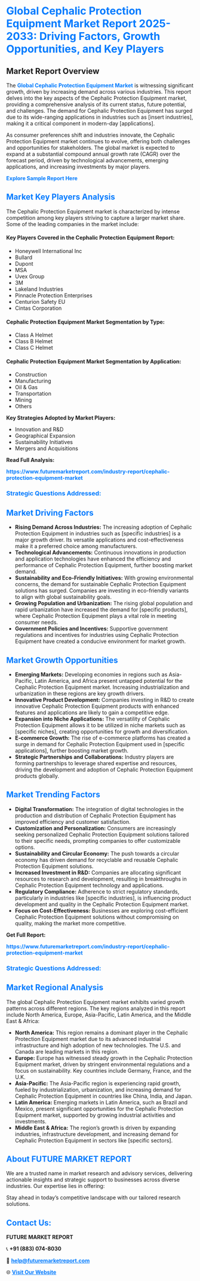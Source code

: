 <h1 style="color: #007BFF;">Global Cephalic Protection Equipment Market Report 2025-2033: Driving Factors, Growth Opportunities, and Key Players</h1>

<section id="overview">
<h2>Market Report Overview</h2>
<p>The <a href="https://www.futuremarketreport.com/industry-report/cephalic-protection-equipment-market" style="color: #007BFF; text-decoration: none;"><strong>Global Cephalic Protection Equipment Market</strong></a> is witnessing significant growth, driven by increasing demand across various industries. This report delves into the key aspects of the Cephalic Protection Equipment market, providing a comprehensive analysis of its current status, future potential, and challenges. The demand for Cephalic Protection Equipment has surged due to its wide-ranging applications in industries such as [insert industries], making it a critical component in modern-day [applications].</p>
<p>As consumer preferences shift and industries innovate, the Cephalic Protection Equipment market continues to evolve, offering both challenges and opportunities for stakeholders. The global market is expected to expand at a substantial compound annual growth rate (CAGR) over the forecast period, driven by technological advancements, emerging applications, and increasing investments by major players.</p>
</section>

<section id="overview">
<p><a href="https://www.futuremarketreport.com/request-sample/reportId=58037" style="color: #007BFF; text-decoration: none;"><strong>Explore Sample Report Here</strong></a></p>
</section>

<section id="key-players">
<h2 style="color: #007BFF;">Market Key Players Analysis</h2>
<p>The Cephalic Protection Equipment market is characterized by intense competition among key players striving to capture a larger market share. Some of the leading companies in the market include:</p>
<h4>Key Players Covered in the Cephalic Protection Equipment Report:</h4>
<ul><li>Honeywell International Inc</li><li>Bullard</li><li>Dupont</li><li>MSA</li><li>Uvex Group</li><li>3M</li><li>Lakeland Industries</li><li>Pinnacle Protection Enterprises</li><li>Centurion Safety EU</li><li>Cintas Corporation</li></ul>
<h4>Cephalic Protection Equipment Market Segmentation by Type:</h4>
<ul><li>Class A Helmet</li><li>Class B Helmet</li><li>Class C Helmet</li></ul>

<h4>Cephalic Protection Equipment Market Segmentation by Application:</h4>
<ul><li>Construction</li><li>Manufacturing</li><li>Oil &amp; Gas</li><li>Transportation</li><li>Mining</li><li>Others</li></ul>
<p><strong>Key Strategies Adopted by Market Players:</strong></p>
<ul>
<li>Innovation and R&D</li>
<li>Geographical Expansion</li>
<li>Sustainability Initiatives</li>
<li>Mergers and Acquisitions</li>
</ul>
</section>

<section>
<p><strong>Read Full Analysis: </strong></p><a href="https://www.futuremarketreport.com/industry-report/cephalic-protection-equipment-market" style="color: #007BFF; text-decoration: none;"><strong>https://www.futuremarketreport.com/industry-report/cephalic-protection-equipment-market</strong></a>
<h3 style="color: #007BFF;">Strategic Questions Addressed:</h3>
</section>

<section id="driving-factors">
<h2 style="color: #007BFF;">Market Driving Factors</h2>
<ul>
<li><strong>Rising Demand Across Industries:</strong> The increasing adoption of Cephalic Protection Equipment in industries such as [specific industries] is a major growth driver. Its versatile applications and cost-effectiveness make it a preferred choice among manufacturers.</li>
<li><strong>Technological Advancements:</strong> Continuous innovations in production and application technologies have enhanced the efficiency and performance of Cephalic Protection Equipment, further boosting market demand.</li>
<li><strong>Sustainability and Eco-Friendly Initiatives:</strong> With growing environmental concerns, the demand for sustainable Cephalic Protection Equipment solutions has surged. Companies are investing in eco-friendly variants to align with global sustainability goals.</li>
<li><strong>Growing Population and Urbanization:</strong> The rising global population and rapid urbanization have increased the demand for [specific products], where Cephalic Protection Equipment plays a vital role in meeting consumer needs.</li>
<li><strong>Government Policies and Incentives:</strong> Supportive government regulations and incentives for industries using Cephalic Protection Equipment have created a conducive environment for market growth.</li>
</ul>
</section>

<section id="growth-opportunities">
<h2 style="color: #007BFF;">Market Growth Opportunities</h2>
<ul>
<li><strong>Emerging Markets:</strong> Developing economies in regions such as Asia-Pacific, Latin America, and Africa present untapped potential for the Cephalic Protection Equipment market. Increasing industrialization and urbanization in these regions are key growth drivers.</li>
<li><strong>Innovative Product Development:</strong> Companies investing in R&D to create innovative Cephalic Protection Equipment products with enhanced features and applications are likely to gain a competitive edge.</li>
<li><strong>Expansion into Niche Applications:</strong> The versatility of Cephalic Protection Equipment allows it to be utilized in niche markets such as [specific niches], creating opportunities for growth and diversification.</li>
<li><strong>E-commerce Growth:</strong> The rise of e-commerce platforms has created a surge in demand for Cephalic Protection Equipment used in [specific applications], further boosting market growth.</li>
<li><strong>Strategic Partnerships and Collaborations:</strong> Industry players are forming partnerships to leverage shared expertise and resources, driving the development and adoption of Cephalic Protection Equipment products globally.</li>
</ul>
</section>

<section id="trending-factors">
<h2 style="color: #007BFF;">Market Trending Factors</h2>
<ul>
<li><strong>Digital Transformation:</strong> The integration of digital technologies in the production and distribution of Cephalic Protection Equipment has improved efficiency and customer satisfaction.</li>
<li><strong>Customization and Personalization:</strong> Consumers are increasingly seeking personalized Cephalic Protection Equipment solutions tailored to their specific needs, prompting companies to offer customizable options.</li>
<li><strong>Sustainability and Circular Economy:</strong> The push towards a circular economy has driven demand for recyclable and reusable Cephalic Protection Equipment solutions.</li>
<li><strong>Increased Investment in R&D:</strong> Companies are allocating significant resources to research and development, resulting in breakthroughs in Cephalic Protection Equipment technology and applications.</li>
<li><strong>Regulatory Compliance:</strong> Adherence to strict regulatory standards, particularly in industries like [specific industries], is influencing product development and quality in the Cephalic Protection Equipment market.</li>
<li><strong>Focus on Cost-Effectiveness:</strong> Businesses are exploring cost-efficient Cephalic Protection Equipment solutions without compromising on quality, making the market more competitive.</li>
</ul>
</section>

<section>
<p><strong>Get Full Report: </strong></p><a href="https://www.futuremarketreport.com/industry-report/cephalic-protection-equipment-market" style="color: #007BFF; text-decoration: none;"><strong>https://www.futuremarketreport.com/industry-report/cephalic-protection-equipment-market</strong></a>
<h3 style="color: #007BFF;">Strategic Questions Addressed:</h3>
</section>


<section id="regional-analysis">
<h2 style="color: #007BFF;">Market Regional Analysis</h2>
<p>The global Cephalic Protection Equipment market exhibits varied growth patterns across different regions. The key regions analyzed in this report include North America, Europe, Asia-Pacific, Latin America, and the Middle East & Africa:</p>
<ul>
<li><strong>North America:</strong> This region remains a dominant player in the Cephalic Protection Equipment market due to its advanced industrial infrastructure and high adoption of new technologies. The U.S. and Canada are leading markets in this region.</li>
<li><strong>Europe:</strong> Europe has witnessed steady growth in the Cephalic Protection Equipment market, driven by stringent environmental regulations and a focus on sustainability. Key countries include Germany, France, and the U.K.</li>
<li><strong>Asia-Pacific:</strong> The Asia-Pacific region is experiencing rapid growth, fueled by industrialization, urbanization, and increasing demand for Cephalic Protection Equipment in countries like China, India, and Japan.</li>
<li><strong>Latin America:</strong> Emerging markets in Latin America, such as Brazil and Mexico, present significant opportunities for the Cephalic Protection Equipment market, supported by growing industrial activities and investments.</li>
<li><strong>Middle East & Africa:</strong> The region’s growth is driven by expanding industries, infrastructure development, and increasing demand for Cephalic Protection Equipment in sectors like [specific sectors].</li>
</ul>
</section>

<footer>
<h2 style="color: #007BFF;">About FUTURE MARKET REPORT</h2>
<p>We are a trusted name in market research and advisory services, delivering actionable insights and strategic support to businesses across diverse industries. Our expertise lies in offering:</p>

<p>Stay ahead in today’s competitive landscape with our tailored research solutions.</p>

<h2 style="color: #007BFF;">Contact Us:</h2>
<p><strong>FUTURE MARKET REPORT</strong></p>
<p>📞 <strong>+91 (883) 074-8030</strong></p>
<p>📧 <strong><a href="mailto:help@futuremarketreport.com" style="color: #007BFF;">help@futuremarketreport.com</a></strong></p>
<p>🌐 <strong><a href="https://www.futuremarketreport.com/" style="color: #007BFF;">Visit Our Website</a></strong></p>
</footer>